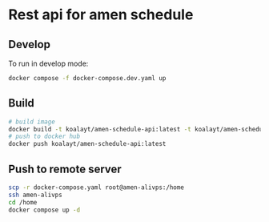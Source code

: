 # Rest api for amen schedule

## Develop

To run in develop mode:

```bash
docker compose -f docker-compose.dev.yaml up
```

## Build

```bash
# build image
docker build -t koalayt/amen-schedule-api:latest -t koalayt/amen-schedule-api:1.0.0 .
# push to docker hub
docker push koalayt/amen-schedule-api:latest
```

## Push to remote server

```bash
scp -r docker-compose.yaml root@amen-alivps:/home
ssh amen-alivps
cd /home
docker compose up -d
```